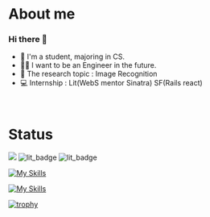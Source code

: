 <!-- リポジトリステータス -->
<h1>About me</h1>
<h3>Hi there 👋</h3>
<ul>
  <li> 🏫 I'm a student, majoring in CS.</li>
  <li> 👨‍💻 I want to be an Engineer in the future.</li>
  <li> 🧪 The research topic : Image Recognition </li>
  <li> 💻 Internship         : Lit(WebS mentor Sinatra) SF(Rails react)</li>
<!--   <li> 🖥 my site → https://iwatanabee.github.io/iwatanabee/ </li> -->

</ul><br>





<h1>Status</h1>

![](https://komarev.com/ghpvc/?username=iwatanabee)
![lit_badge](https://img.shields.io/endpoint?url=https%3A%2F%2Fraw.githubusercontent.com%2Fisso-719%2Flit_badge%2Fmain%2Fjson%2Fmentor.json&link=%20https://github.com/isso-719/lit_badge)
![lit_badge](https://img.shields.io/endpoint?url=https%3A%2F%2Fraw.githubusercontent.com%2Fisso-719%2Flit_badge%2Fmain%2Fjson%2Fweb_service.json&link=%20https://github.com/isso-719/lit_badge)


[![My Skills](https://skillicons.dev/icons?i=python,c,cpp,java,&perline=8)](https://skillicons.dev)

[![My Skills](https://skillicons.dev/icons?i=js,html,css,ruby,rails,docker&perline=8)](https://skillicons.dev)

[![trophy](https://github-profile-trophy.vercel.app/?username=iwatanabee&theme=onedark
)](https://github.com/ryo-ma/github-profile-trophy)
